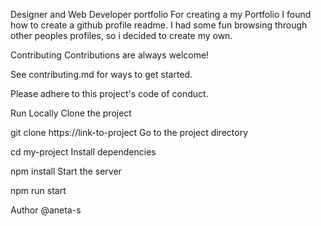 Designer and Web Developer portfolio
For creating a my Portfolio I found how to create a github profile readme. I had some fun browsing through other peoples profiles, so i decided to create my own.

Contributing
Contributions are always welcome!

See contributing.md for ways to get started.

Please adhere to this project's code of conduct.

Run Locally
Clone the project

  git clone https://link-to-project
Go to the project directory

  cd my-project
Install dependencies

  npm install
Start the server

  npm run start

Author
@aneta-s
